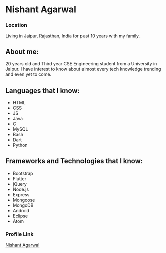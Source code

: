 # Nishant Agarwal

### Location

Living in Jaipur, Rajasthan, India for past 10 years with my family.

## About me:

20 years old and Third year CSE Engineering student from a University in Jaipur. I have interest to know about almost every tech knowledge trending and even yet to come.

## Languages that I know:

- HTML
- CSS
- JS
- Java
- C
- MySQL
- Bash
- Dart
- Python

## Frameworks and Technologies that I know:

- Bootstrap
- Flutter
- jQuery
- Node.js
- Express
- Mongoose
- MongoDB
- Android
- Eclipse
- Atom

### Profile Link

[Nishant Agarwal](https://github.com/eric774)
